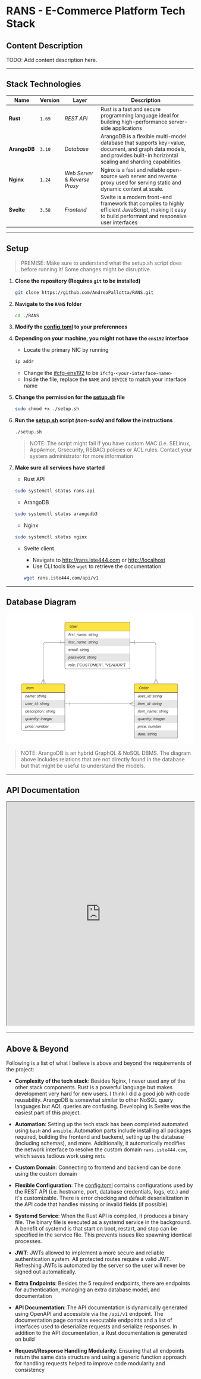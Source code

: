 # RANS - E-Commerce Platform Tech Stack

## Content Description

TODO: Add content description here.

---

## Stack Technologies

| Name         | Version | Layer                        | Description                                                                                                                                                              |
| ------------ | ------- | ---------------------------- | ------------------------------------------------------------------------------------------------------------------------------------------------------------------------ |
| **Rust**     | `1.69`  | _REST API_                   | Rust is a fast and secure programming language ideal for building high-performance server-side applications                                                              |
| **ArangoDB** | `3.10`  | _Database_                   | ArangoDB is a flexible multi-model database that supports key-value, document, and graph data models, and provides built-in horizontal scaling and sharding capabilities |
| **Nginx**    | `1.24`  | _Web Server & Reverse Proxy_ | Nginx is a fast and reliable open-source web server and reverse proxy used for serving static and dynamic content at scale.                                              |
| **Svelte**   | `3.58`  | _Frontend_                   | Svelte is a modern front-end framework that compiles to highly efficient JavaScript, making it easy to build performant and responsive user interfaces                   |

---

## Setup

> PREMISE: Make sure to understand what the setup.sh script does before running it! Some changes might be disruptive.

1. **Clone the repository (Requires `git` to be installed)**

   ```bash
   git clone https://github.com/AndreaPallotta/RANS.git
   ```

2. **Navigate to the `RANS` folder**

   ```bash
   cd ./RANS
   ```

3. **Modify the [config.toml](./config/config.toml) to your preferennces**

4. **Depending on your machine, you might not have the `ens192` interface**

   - Locate the primary NIC by running

   ```bash
   ip addr
   ```

   - Change the [ifcfg-ens192](./config/ifcfg-ens192) to be `ifcfg-<your-interface-name>`
   - Inside the file, replace the `NAME` and `DEVICE` to match your interface name

5. **Change the permission for the [setup.sh](./setup.sh) file**

   ```bash
   sudo chmod +x ./setup.sh
   ```

6. **Run the [setup.sh](./setup.sh) script _(non-sudo)_ and follow the instructions**

   ```bash
   ./setup.sh
   ```

   > NOTE: The script might fail if you have custom MAC (i.e. SELinux, AppArmor, Grsecurity, RSBAC) policies or ACL rules. Contact your system administrator for more information

7. **Make sure all services have started**

   - Rust API

   ```bash
   sudo systemctl status rans.api
   ```

   - ArangoDB

   ```bash
   sudo systemctl status arangodb3
   ```

   - Nginx

   ```bash
   sudo systemctl status nginx
   ```

   - Svelte client

     - Navigate to <http://rans.iste444.com> or <http://localhost>
     - Use CLI tools like `wget` to retrieve the documentation

     ```bash
     wget rans.iste444.com/api/v1
     ```

---

## Database Diagram

![ER Diagram](./docs/er_diagram.png)

> NOTE: ArangoDB is an hybrid GraphQL & NoSQL DBMS. The diagram above includes relations that are not directly found in the database but that might be useful to understand the models.

---

## API Documentation

<iframe src="https://nervous-duck-98.redoc.ly" width="100%" height="600px"></iframe>


---

## Above & Beyond

Following is a list of what I believe is above and beyond the requirements of the project:

- **Complexity of the tech stack**: Besides Nginx, I never used any of the other stack components. Rust is a powerful language but makes development very hard for new users. I think I did a good job with code reusability. ArangoDB is somewhat similar to other NoSQL query languages but AQL queries are confusing. Developing is Svelte was the easiest part of this project.

- **Automation**: Setting up the tech stack has been completed automated using `bash` and `ansible`. Automation parts include installing all packages required, building the frontend and backend, setting up the database (including schemas), and more. Additionally, it automatically modifies the network interface to resolve the custom domain `rans.iste444.com`, which saves tedious work using `nmtu`

- **Custom Domain**: Connecting to frontend and backend can be done using the custom domain

- **Flexible Configuration**: The [config.toml](./config/config.toml) contains configurations used by the REST API (i.e. hostname, port, database credentials, logs, etc.) and it's customizable. There is error checking and default deserialization in the API code that handles missing or invalid fields (if possible)

- **Systemd Service**: When the Rust API is compiled, it produces a binary file. The binary file is executed as a systemd service in the background. A benefit of systemd is that start on boot, restart, and stop can be specified in the service file. This prevents issues like spawning identical processes.

- **JWT**: JWTs allowed to implement a more secure and reliable authentication system. All protected routes require a valid JWT. Refreshing JWTs is automated by the server so the user will never be signed out automatically.

- **Extra Endpoints**: Besides the 5 required endpoints, there are endpoints for authentication, managing an extra database model, and documentation

- **API Documentation**: The API documentation is dynamically generated using OpenAPI and accessible via the `/api/v1` endpoint. The documentation page contains executable endpoints and a list of interfaces used to deserialize requests and serialize responses. In addition to the API documentation, a Rust documentation is generated on build

- **Request/Response Handling Modularity**: Ensuring that all endpoints return the same data structure and using a generic function approach for handling requests helped to improve code modularity and consistency
